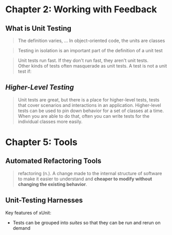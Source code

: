 # Chapter 2: Working with Feedback
## What is Unit Testing
> The definition varies, ... In object-oriented code, the units are classes

> Testing in isolation is an important part of the definition of a unit test

> Unit tests run fast. If they don't run fast, they aren't unit tests.
<br /> Other kinds of tests often masquerade as unit tests. A test is not a unit test if:

## *Higher-Level Testing*
> Unit tests are great, but there is a place for higher-level tests, tests that cover scenarios and interactions in an application. Higher-level tests can be used to pin down behavior for a set of classes at a time. When you are able to do that, often you can write tests for the individual classes more easily.

# Chapter 5: Tools
## Automated Refactoring Tools
> refactoring (n.). A change made to the internal structure of software to make it easier to understand and **cheaper to modify without changing the existing behavior**.

## Unit-Testing Harnesses
Key features of xUnit:

* Tests can be grouped into *suites* so that they can be run and rerun on demand 


